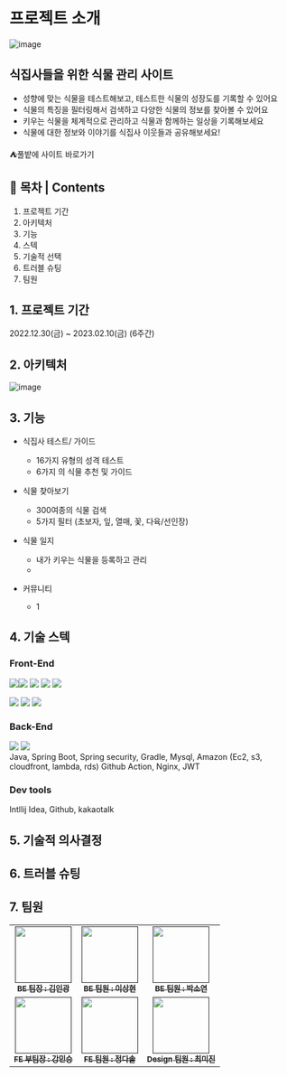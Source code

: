 
 # 프로젝트 소개
![image](https://user-images.githubusercontent.com/109057365/217227124-c653778b-2ea8-44f0-b804-d98a0dfbe0b8.png)
## 식집사들을 위한 식물 관리 사이트
- 성향에 맞는 식물을 테스트해보고, 테스트한 식물의 성장도를 기록할 수 있어요
- 식물의 특징을 필터링해서 검색하고 다양한 식물의 정보를 찾아볼 수 있어요
- 키우는 식물을 체계적으로 관리하고 식물과 함께하는 일상을 기록해보세요
- 식물에 대한 정보와 이야기를 식집사 이웃들과 공유해보세요!

⛺풀밭에 사이트 바로가기

## 🔭 목차 | Contents
1. 프로젝트 기간
2. 아키텍처
3. 기능
4. 스텍
5. 기술적 선택
6. 트러블 슈팅
7. 팀원

## 1. 프로젝트 기간
2022.12.30(금) ~ 2023.02.10(금) (6주간)

## 2. 아키텍처
![image](https://user-images.githubusercontent.com/109057365/217228976-5bf84631-cd76-4e0e-9cc0-0588765e8a0e.png)

## 3. 기능
- 식집사 테스트/ 가이드
  - 16가지 유형의 성격 테스트
  - 6가지 의 식물 추천 및 가이드

- 식물 찾아보기
  - 300여종의 식물 검색
  - 5가지 필터 (초보자, 잎, 열매, 꽃, 다육/선인장)
  
- 식물 일지
  - 내가 키우는 식물을 등록하고 관리
  - 

- 커뮤니티
  - 1

## 4. 기술 스텍
### Front-End
 <img src="https://img.shields.io/badge/javascript-F7DF1E?style=for-the-badge&logo=javascript&logoColor=black"><img src="https://img.shields.io/badge/react-61DAFB?style=for-the-badge&logo=react&logoColor=black"> 
 <img src="https://img.shields.io/badge/ReactQuery-FF4154?style=for-the-badge&logo=ReactQuery&logoColor=white">
 <img src="https://img.shields.io/badge/React Router-CA4245?style=for-the-badge&logo=React Router&logoColor=white">
<img src="https://img.shields.io/badge/Axios-5A29E4?style=for-the-badge&logo=Axios&logoColor=black">

<img src="https://img.shields.io/badge/styledComponents-DB7093?style=for-the-badge&logo=styledComponents&logoColor=black">
<img src="https://img.shields.io/badge/javascript-F7DF1E?style=for-the-badge&logo=javascript&logoColor=black">
 
<img src="https://img.shields.io/badge/표시할이름-색상?style=for-the-badge&logo=기술스택아이콘&logoColor=white">

### Back-End

<div>
  <img src="https://img.shields.io/badge/JAVA-007396?style=for-the-badge&logo=java&logoColor=white">
  <img src="https://img.shields.io/badge/Spring Boot-6DB33F?style=for-the-badge&logo=Spring Boot&logoColor=green">
</div>
Java, Spring Boot, Spring security, Gradle, Mysql, Amazon (Ec2, s3, cloudfront, lambda, rds)
Github Action, Nginx, JWT

### Dev tools
Intllij Idea, Github, kakaotalk
## 5. 기술적 의사결정

## 6. 트러블 슈팅

## 7. 팀원
<table>
  <tbody>
    <tr>
      <td align="center"><a href=""><img src="https://d3usc6dqsfeh3v.cloudfront.net/post/noimage.png" width="100px;" alt=""/><br /><sub><b>BE 팀장 : 김인광</b></sub></a><br /></td>
      <td align="center"><a href=""><img src="https://d3usc6dqsfeh3v.cloudfront.net/post/noimage.png" width="100px;" alt=""/><br /><sub><b>BE 팀원 : 이상현</b></sub></a><br /></td>
      <td align="center"><a href=""><img src="https://d3usc6dqsfeh3v.cloudfront.net/post/noimage.png" width="100px;" alt=""/><br /><sub><b>BE 팀원 : 박소연</b></sub></a><br /></td>
     <tr/>
    <td align="center"><a href=""><img src="https://d3usc6dqsfeh3v.cloudfront.net/post/noimage.png" width="100px;" alt=""/><br /><sub><b>FE 부팀장 : 강민승</b></sub></a><br /></td>
      <td align="center"><a href=""><img src="https://d3usc6dqsfeh3v.cloudfront.net/post/noimage.png" width="100px;" alt=""/><br /><sub><b>FE 팀원 : 정다솔</b></sub></a><br /></td>
      <td align="center"><a href=""><img src="https://d3usc6dqsfeh3v.cloudfront.net/post/noimage.png" width="100px;" alt=""/><br /><sub><b>Design 팀원 : 최미진</b></sub></a><br /></td>
    </tr>
  </tbody>
</table>

 
 
 

